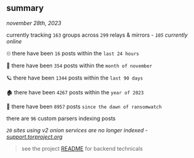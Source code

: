 
## summary
_november 28th, 2023_

currently tracking `163` groups across `299` relays & mirrors - _`105` currently online_

⏲ there have been `16` posts within the `last 24 hours`

🦈 there have been `354` posts within the `month of november`

🪐 there have been `1344` posts within the `last 90 days`

🏚 there have been `4267` posts within the `year of 2023`

🦕 there have been `8957` posts `since the dawn of ransomwatch`

there are `96` custom parsers indexing posts

_`20` sites using v2 onion services are no longer indexed - [support.torproject.org](https://support.torproject.org/onionservices/v2-deprecation/)_

> see the project [README](https://github.com/joshhighet/ransomwatch#ransomwatch--) for backend technicals
